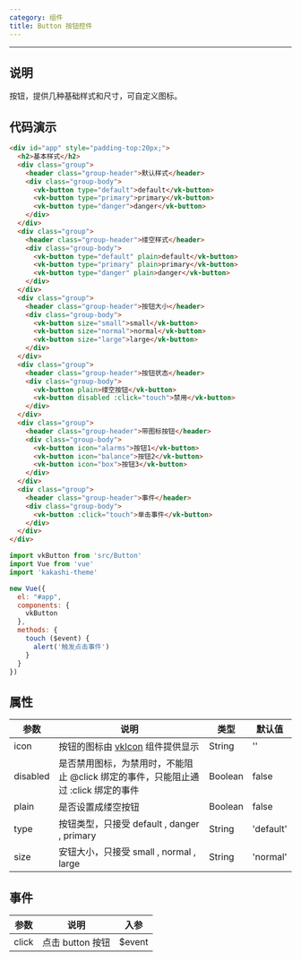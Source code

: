 ```yaml
---
category: 组件
title: Button 按钮控件
---
```

---

## 说明

按钮，提供几种基础样式和尺寸，可自定义图标。

## 代码演示

```html
<div id="app" style="padding-top:20px;">
  <h2>基本样式</h2>
  <div class="group">
    <header class="group-header">默认样式</header>
    <div class="group-body">
      <vk-button type="default">default</vk-button>
      <vk-button type="primary">primary</vk-button>
      <vk-button type="danger">danger</vk-button>
    </div>
  </div>
  <div class="group">
    <header class="group-header">缕空样式</header>
    <div class="group-body">
      <vk-button type="default" plain>default</vk-button>
      <vk-button type="primary" plain>primary</vk-button>
      <vk-button type="danger" plain>danger</vk-button>
    </div>
  </div>
  <div class="group">
    <header class="group-header">按钮大小</header>
    <div class="group-body">
      <vk-button size="small">small</vk-button>
      <vk-button size="normal">normal</vk-button>
      <vk-button size="large">large</vk-button>
    </div>
  </div>
  <div class="group">
    <header class="group-header">按钮状态</header>
    <div class="group-body">
      <vk-button plain>缕空按钮</vk-button>
      <vk-button disabled :click="touch">禁用</vk-button>
    </div>
  </div>
  <div class="group">
    <header class="group-header">带图标按钮</header>
    <div class="group-body">
      <vk-button icon="alarms">按钮1</vk-button>
      <vk-button icon="balance">按钮2</vk-button>
      <vk-button icon="box">按钮3</vk-button>
    </div>
  </div>
  <div class="group">
    <header class="group-header">事件</header>
    <div class="group-body">
      <vk-button :click="touch">单击事件</vk-button>
    </div>
  </div>
</div>
```


```js
import vkButton from 'src/Button'
import Vue from 'vue'
import 'kakashi-theme'

new Vue({
  el: "#app",
  components: {
    vkButton
  },
  methods: {
    touch ($event) {
      alert('触发点击事件')
    }
  }
})
```

## 属性

| 参数      | 说明                                     | 类型       | 默认值 |
|-----------|------------------------------------------|------------|-------|
| icon | 按钮的图标由 [vkIcon](../icon.html) 组件提供显示 | String  | '' |
| disabled | 是否禁用图标，为禁用时，不能阻止 @click 绑定的事件，只能阻止通过 :click 绑定的事件 | Boolean  | false |
| plain | 是否设置成缕空按钮 | Boolean | false |
| type	 | 按钮类型，只接受	default , danger , primary | String | 'default' |
| size | 安钮大小，只接受	small , normal , large  | String | 'normal' |


## 事件
| 参数      | 说明                                     | 入参       |
|-----------|-----------------------------------------|------------|
| click | 点击 button 按钮 | $event |
